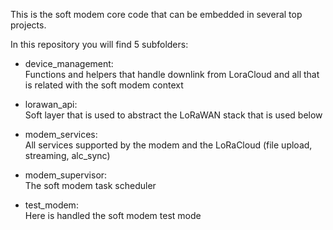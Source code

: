 This is the soft modem core code that can be embedded in several top projects.

In this repository you will find 5 subfolders:  
* device_management:  
Functions and helpers that handle downlink from LoraCloud and all that is related with the soft modem context

* lorawan_api:  
Soft layer that is used to abstract the LoRaWAN stack that is used below

* modem_services:  
All services supported by the modem and the LoRaCloud (file upload, streaming, alc_sync)

* modem_supervisor:  
The soft modem task scheduler

* test_modem:  
Here is handled the soft modem test mode
